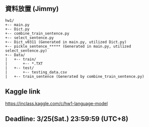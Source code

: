 ## 資料放置 (Jimmy)
```
hw1/
+-- main.py 
+-- Dict.py
+-- combine_train_sentence.py
+-- select_sentence.py
+-- Dict_v0311 (Generated in main.py, utilized Dict.py)
+-- pickle_sentence_***** (Generated in main.py, utilized select_sentence.py)
+-- Data/
|   +-- train/
|       +-- *.TXT 
|   +-- test/
|       +-- testing_data.csv
|   +-- train_sentence (Generated by combine_train_sentence.py)
```
## Kaggle link
https://inclass.kaggle.com/c/hw1-language-model

## Deadline: 3/25(Sat.) 23:59:59 (UTC+8)
